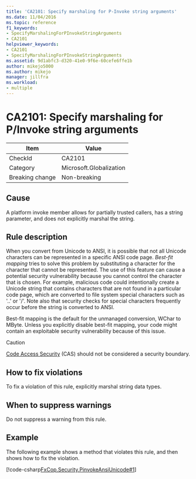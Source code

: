 ```yaml
---
title: 'CA2101: Specify marshaling for P-Invoke string arguments'
ms.date: 11/04/2016
ms.topic: reference
f1_keywords:
- SpecifyMarshalingForPInvokeStringArguments
- CA2101
helpviewer_keywords:
- CA2101
- SpecifyMarshalingForPInvokeStringArguments
ms.assetid: 9d1abfc3-d320-41e0-9f6e-60cefe6ffe1b
author: mikejo5000
ms.author: mikejo
manager: jillfra
ms.workload:
- multiple
---
```

# CA2101: Specify marshaling for P/Invoke string arguments

|Item|Value|
|-|-|
|CheckId|CA2101|
|Category|Microsoft.Globalization|
|Breaking change|Non-breaking|

## Cause
A platform invoke member allows for partially trusted callers, has a string parameter, and does not explicitly marshal the string.

## Rule description
When you convert from Unicode to ANSI, it is possible that not all Unicode characters can be represented in a specific ANSI code page. *Best-fit mapping* tries to solve this problem by substituting a character for the character that cannot be represented. The use of this feature can cause a potential security vulnerability because you cannot control the character that is chosen. For example, malicious code could intentionally create a Unicode string that contains characters that are not found in a particular code page, which are converted to file system special characters such as '..' or '/'. Note also that security checks for special characters frequently occur before the string is converted to ANSI.

Best-fit mapping is the default for the unmanaged conversion, WChar to MByte. Unless you explicitly disable best-fit mapping, your code might contain an exploitable security vulnerability because of this issue.

> [!CAUTION]
> [Code Access Security](/dotnet/framework/misc/code-access-security) (CAS) should not be considered a security boundary.

## How to fix violations
To fix a violation of this rule, explicitly marshal string data types.

## When to suppress warnings
Do not suppress a warning from this rule.

## Example
The following example shows a method that violates this rule, and then shows how to fix the violation.

[!code-csharp[FxCop.Security.PinvokeAnsiUnicode#1](../code-quality/codesnippet/CSharp/ca2101-specify-marshaling-for-p-invoke-string-arguments_1.cs)]
